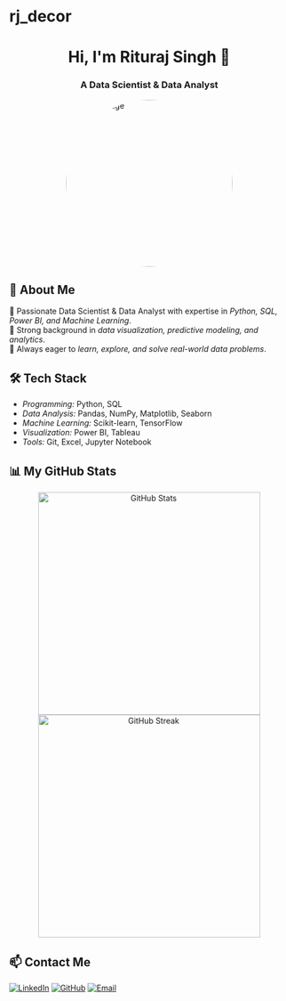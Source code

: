 # rj_decor
<h1 align="center">Hi, I'm Rituraj Singh 👋</h1>
<h3 align="center">A Data Scientist & Data Analyst</h3>

<img src="https://your-profile-image-url" alt="Profile Image" width="300" style="border-radius: 50%; display: block; margin: auto;">

## 🚀 About Me
🔹 Passionate Data Scientist & Data Analyst with expertise in *Python, SQL, Power BI, and Machine Learning*.  
🔹 Strong background in *data visualization, predictive modeling, and analytics*.  
🔹 Always eager to *learn, explore, and solve real-world data problems*.

## 🛠️ Tech Stack
- *Programming:* Python, SQL  
- *Data Analysis:* Pandas, NumPy, Matplotlib, Seaborn  
- *Machine Learning:* Scikit-learn, TensorFlow  
- *Visualization:* Power BI, Tableau  
- *Tools:* Git, Excel, Jupyter Notebook  

## 📊 My GitHub Stats
<p align="center">
  <img src="https://github-readme-stats.vercel.app/api?username=rj-decor&show_icons=true&theme=dark" alt="GitHub Stats" width="400"/>
  <img src="https://github-readme-streak-stats.herokuapp.com/?user=rjdecor&theme=dark" alt="GitHub Streak" width="400"/>
</p>

## 📫 Contact Me
[![LinkedIn](https://img.shields.io/badge/LinkedIn-Connect-blue?style=for-the-badge&logo=linkedin)](https://www.linkedin.com/in/your-profile/)
[![GitHub](https://img.shields.io/badge/GitHub-Follow-black?style=for-the-badge&logo=github)](https://github.com/rj_decor)
[![Email](https://img.shields.io/badge/Email-Send%20Me%20a%20Mail-red?style=for-the-badge&logo=gmail)](mailto:rajritu301@gmail.com)
